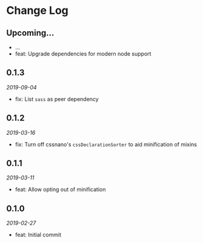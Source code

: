 # Change Log

## Upcoming...

- ... <!-- Add new lines here. Version number will be decided later -->
- feat: Upgrade dependencies for modern node support

## 0.1.3

_2019-09-04_

- fix: List `sass` as peer dependency

## 0.1.2

_2019-03-16_

- fix: Turn off cssnano's `cssDeclarationSorter` to aid minification of mixins

## 0.1.1

_2019-03-11_

- feat: Allow opting out of minification

## 0.1.0

_2019-02-27_

- feat: Initial commit
